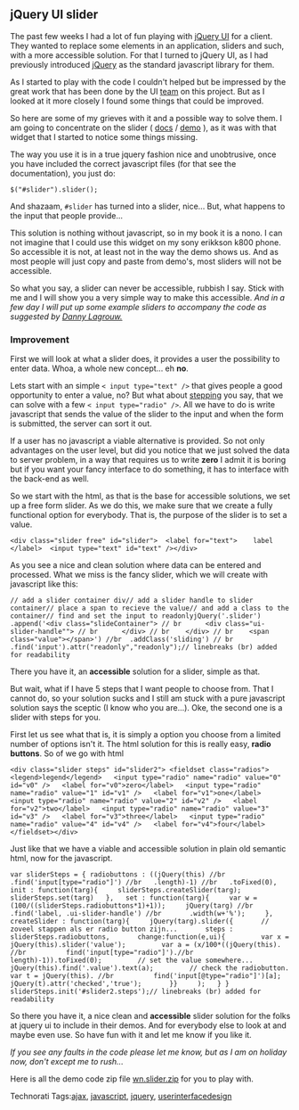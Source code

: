 <article><h2>jQuery UI slider</h2><p>The past few weeks I had a lot of fun playing with <a href="http://ui.jquery.com">jQuery UI</a> for a client. They wanted to replace some elements in an application, sliders and such, with a more accessible solution. For that I turned to jQuery UI, as I had previously introduced <a href="http://jquery.com">jQuery</a> as the standard javascript library for them.</p><p>As I started to play with the code I couldn't helped but be impressed by the great work that has been done by the UI <a href="http://ui.jquery.com/about">team</a> on this project. But as I looked at it more closely I found some things that could be improved.</p><p>So here are some of my grieves with it and a possible way to solve them. I am going to concentrate on the slider ( <a href="http://docs.jquery.com/UI/Slider">docs</a> / <a href="http://dev.jquery.com/view/tags/ui/1.5b2/demos/ui.slider.html">demo</a> ), as it was with that widget that I started to notice some things missing.</p><p>The way you use it is in a true jquery fashion nice and unobtrusive, once you have included the correct javascript files (for that see the documentation), you just do:</p><pre><code>$("#slider").slider();</code></pre><p>And shazaam, <code>#slider</code> has turned into a slider, nice... But, what happens to the input that people provide...</p><p>This solution is nothing without javascript, so in my book it is a nono. I can not imagine that I could use this widget on my sony erikkson k800 phone. So accessible it is not, at least not in the way the demo shows us. And as most people will just copy and paste from demo's, most sliders will not be accessible.</p><p>So what you say, a slider can never be accessible, rubbish I say. Stick with me and I will show you a very simple way to make this accessible. <em>And in a few day I will put up some example sliders to accompany the code as suggested by <a href="http://twitter.com/danny_l">Danny Lagrouw.</a></em></p><!--more--><h3>Improvement</h3><p>First we will look at what a slider does, it provides a user the possibility to enter data. Whoa, a whole new concept... eh <strong>no</strong>.</p><p>Lets start with an simple <code>&#60; input type="text" /&#62;</code> that gives people a good opportunity to enter a value, no? But what about <a href="#steps">stepping</a> you say, that we can solve with a few <code>&#60; input type="radio" /&#62;</code>. All we have to do is write javascript that sends the value of the slider to the input and when the form is submitted, the server can sort it out.</p><p>If a user has no javascript a viable alternative is provided. So not only advantages on the user level, but did you notice that we just solved the data to server problem, in a way that requires us to write <strong>zero</strong> I admit it is boring but if you want your fancy interface to do something, it has to interface with the back-end as well.</p><p>So we start with the html, as that is the base for accessible solutions, we set up a free form slider. As we do this, we make sure that we create a fully functional option for everybody. That is, the purpose of the slider is to set a value.</p><pre><code>&#60;div class="slider free" id="slider"&#62;  &#60;label for="text"&#62;    label  &#60;/label&#62;  &#60;input type="text" id="text" /&#62;&#60;/div&#62;</code></pre><p>As you see a nice and clean solution where data can be entered and processed. What we miss is the fancy slider, which we will create with javascript like this:</p><pre><code>// add a slider container div// add a slider handle to slider container// place a span to recieve the value// and add a class to the container// find and set the input to readonlyjQuery('.slider')  .append('&#60;div class="slideContainer"&#62; // br      &#60;div class="ui-slider-handle""&#62; // br      &#60;/div&#62; // br    &#60;/div&#62; // br    &#60;span class="value"&#62;&#60;/span&#62;') //br  .addClass('sliding') // br  .find('input').attr("readonly","readonly");// linebreaks (br) added for readability</code></pre><p>There you have it, an <strong>accessible</strong> solution for a slider, simple as that.</p><p>But wait, what if I have 5 steps that I want people to choose from. That I cannot do, so your solution sucks and I still am stuck with a pure javascript solution says the sceptic (I know who you are...). Oke, the second one is a slider with steps for you.</p><p>First let us see what that is, it is simply a option you choose from a limited number of options isn't it. The html solution for this is really easy, <strong>radio buttons</strong>. So of we go with html</p><pre id="steps"><code>&#60;div class="slider steps" id="slider2"&#62; &#60;fieldset class="radios"&#62;   &#60;legend&#62;legend&#60;/legend&#62;   &#60;input type="radio" name="radio" value="0" id="v0" /&#62;   &#60;label for="v0"&#62;zero&#60;/label&#62;   &#60;input type="radio" name="radio" value="1" id="v1" /&#62;   &#60;label for="v1"&#62;one&#60;/label&#62;   &#60;input type="radio" name="radio" value="2" id="v2" /&#62;   &#60;label for="v2"&#62;two&#60;/label&#62;   &#60;input type="radio" name="radio" value="3" id="v3" /&#62;   &#60;label for="v3"&#62;three&#60;/label&#62;   &#60;input type="radio" name="radio" value="4" id="v4" /&#62;   &#60;label for="v4"&#62;four&#60;/label&#62; &#60;/fieldset&#62;&#60;/div&#62;</code></pre><p>Just like that we have a viable and accessible solution in plain old semantic html, now for the javascript.</p><pre><code>var sliderSteps = { radiobuttons : ((jQuery(this) //br   .find('input[type="radio"]') //br   .length)-1) //br   .toFixed(0),   init : function(targ){     sliderSteps.createSlider(targ);     sliderSteps.set(targ)   },   set : function(targ){     var w = (100/((sliderSteps.radiobuttons*1)+1));     jQuery(targ) //br       .find('label, .ui-slider-handle') //br       .width(w+'%');     },     createSlider : function(targ){     jQuery(targ).slider({       // zoveel stappen als er radio button zijn...       steps : sliderSteps.radiobuttons,       change:function(e,ui){         var x = jQuery(this).slider('value');         var a = (x/100*((jQuery(this). //br          find('input[type="radio"]').//br          length)-1)).toFixed(0);         // set the value somewhere...         jQuery(this).find('.value').text(a);         // check the radiobutton.         var t = jQuery(this). //br          find('input[@type="radio"]')[a];         jQuery(t).attr('checked','true');       }}     );   } } sliderSteps.init('#slider2.steps');// linebreaks (br) added for readability</code></pre><p>So there you have it, a nice clean and <strong>accessible</strong> slider solution for the folks at jquery ui to include in their demos. And for everybody else to look at and maybe even use. So have fun with it and let me know if you like it.</p><p><em>If you see any faults in the code please let me know, but as I am on holiday now, don't except me to rush...</em></p><p>Here is all the demo code zip file <a href="http://www.wnas.nl/files/jquery-ui-slider/wnslider.zip" title="wn.slider.zip">wn.slider.zip</a> for you to play with.</p><!-- Technorati Tags Start --><p>Technorati Tags:<a href="http://technorati.com/tag/ajax" rel="tag">ajax</a>, <a href="http://technorati.com/tag/javascript" rel="tag">javascript</a>, <a href="http://technorati.com/tag/jquery" rel="tag">jquery</a>, <a href="http://technorati.com/tag/userinterfacedesign" rel="tag">userinterfacedesign</a></p><!-- Technorati Tags End --></article>